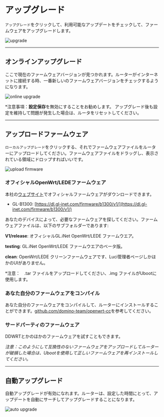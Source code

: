 # アップグレード

`アップグレード`をクリックして、利用可能なアップデートをチェックして、ファームウェアをアップグレードします。

![upgrade](https://static.gl-inet.com/docs/jp/3/setup/mini_router/upgrade/firmware.png)



---

## オンラインアップグレード

ここで現在のファームウェアバージョンが見つかれます。ルーターがインターネットに接続する時、一番新しいのファームウェアバージョンをチェックするようになります。

![online upgrade](https://static.gl-inet.com/docs/jp/3/setup/mini_router/upgrade/firmware1.png)

*注意事項：**設定保存**を無効にすることをお勧めします。 アップグレード後も設定を維持して問題が発生した場合は、ルータをリセットしてください。

---

## アップロードファームウェア

`ローカルアップグレード`をクリックする、それでファームウェアファイルをルーターにアップロードしてください。ファームウェアファイルをドラッグし、表示されている領域にドロップすればいいです。

![upload firmware](https://static.gl-inet.com/docs/jp/3/setup/mini_router/upgrade/firmware2.png)



### オフィシャルOpenWrt/LEDEファームウェア

本社の[ウェブサイト](http://download.gl-inet.com/firmware/)でオフィシャルファームウェアがダウンロードできます。

- GL-B1300: [https://dl.gl-inet.com/firmware/b1300/v1/](https://dl.gl-inet.com/firmware/b1300/v1/)


あなたのデバイスによって、必要なファームウェアを探してください。ファームウェアファイルは、以下のサブフォルダーであります:

**V1/release**: オフィシャルGL.iNet OpenWrt/LEDE ファームウエア。

**testing**: GL.iNet OpenWrt/LEDE ファームウエアのベータ版。

**clean**: OpenWrt/LEDE クリーンファームウェアです、Luci管理者ページしかほかのUIがありません。

*注意：　.tar ファイルをアップロードしてください、.img ファイルがUbootに使用します。



### あなた自分のファームウェアをコンパイル

あなた自分のファームウェアをコンパイルして、ルーターにインストールすることができます。[github.com/domino-team/openwrt-cc](https://github.com/domino-team/openwrt-cc)を参考してください。



### サードパーティのファームウェア

DDWRTとかのほかのファームウェアを試すこともできます。



*注意：このようにして互換性のないファームウェアをアップロードしてルーターが破損した場合は、Ubootを使用して正しいファームウェアを再インストールしてください。*



---

## 自動アップグレード

自動アップグレードが有効になれます。ルーターは、設定した時間にとって、アップデートを自動にサーチしてアップグレードすることになります。

![auto upgrade](https://static.gl-inet.com/docs/jp/3/setup/mini_router/upgrade/firmware3.png)
